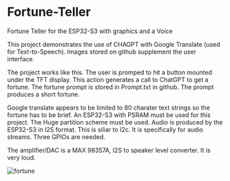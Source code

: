 # Fortune-Teller
Fortune Teller for the ESP32-S3 with graphics and a Voice

This project demonstrates the use of CHAGPT with Google Translate (used for Text-to-Speech).  Images stored on github supplement the user interface.  

The project works like this.  The user is promped to hit a button mounted under the TFT display. This action generates a call to ChatGPT to get a fortune.  The fortune prompt is stored in Prompt.txt in github.  The prompt produces a short fortune.  

Google translate appears to be limited to 80 charater text strings so the fortune has to be brief. An ESP32-S3 with PSRAM must be used for this project. The Huge partition scheme must be used.  Audio is produced by the ESP32-S3 in I2S format.  This is siliar to I2c.  It is specifically for audio streams.  Three GPIOs are needed.

The amplifier/DAC is a MAX 98357A, I2S to speaker level converter.  It is very loud.

![fortune](https://github.com/user-attachments/assets/e9bc1ecd-8b50-4ef0-8462-ecb36f2eecf6)
